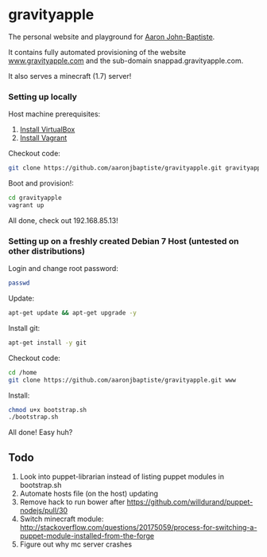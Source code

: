 gravityapple
============

The personal website and playground for [Aaron John-Baptiste](http://gravityapple.com). 

It contains fully automated provisioning of the website www.gravityapple.com and the sub-domain snappad.gravityapple.com.

It also serves a minecraft (1.7) server!

### Setting up locally

Host machine prerequisites:

1. [Install VirtualBox](https://www.virtualbox.org/wiki/Downloads)
2. [Install Vagrant](http://downloads.vagrantup.com)

Checkout code:

```bash
git clone https://github.com/aaronjbaptiste/gravityapple.git gravityapple
```

Boot and provision!:

```bash
cd gravityapple
vagrant up
```

All done, check out 192.168.85.13!

### Setting up on a freshly created Debian 7 Host (untested on other distributions)

Login and change root password:

```bash
passwd
```

Update:

```bash
apt-get update && apt-get upgrade -y
```

Install git:

```bash
apt-get install -y git
```

Checkout code:

```bash
cd /home
git clone https://github.com/aaronjbaptiste/gravityapple.git www
```

Install:

```bash
chmod u+x bootstrap.sh
./bootstrap.sh
```

All done! Easy huh?

Todo
----

1. Look into puppet-librarian instead of listing puppet modules in bootstrap.sh
2. Automate hosts file (on the host) updating
3. Remove hack to run bower after https://github.com/willdurand/puppet-nodejs/pull/30
4. Switch minecraft module: http://stackoverflow.com/questions/20175059/process-for-switching-a-puppet-module-installed-from-the-forge
5. Figure out why mc server crashes